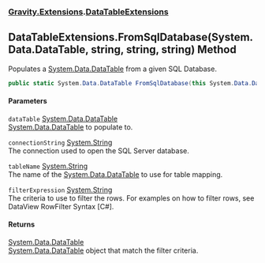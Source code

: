 ### [Gravity.Extensions](./Gravity-Extensions.md 'Gravity.Extensions').[DataTableExtensions](./Gravity-Extensions-DataTableExtensions.md 'Gravity.Extensions.DataTableExtensions')
## DataTableExtensions.FromSqlDatabase(System.Data.DataTable, string, string, string) Method
Populates a [System.Data.DataTable](https://docs.microsoft.com/en-us/dotnet/api/System.Data.DataTable 'System.Data.DataTable') from a given SQL Database.  
```csharp
public static System.Data.DataTable FromSqlDatabase(this System.Data.DataTable dataTable, string connectionString, string tableName, string filterExpression);
```
#### Parameters
<a name='Gravity-Extensions-DataTableExtensions-FromSqlDatabase(System-Data-DataTable_string_string_string)-dataTable'></a>
`dataTable` [System.Data.DataTable](https://docs.microsoft.com/en-us/dotnet/api/System.Data.DataTable 'System.Data.DataTable')  
[System.Data.DataTable](https://docs.microsoft.com/en-us/dotnet/api/System.Data.DataTable 'System.Data.DataTable') to populate to.  
  
<a name='Gravity-Extensions-DataTableExtensions-FromSqlDatabase(System-Data-DataTable_string_string_string)-connectionString'></a>
`connectionString` [System.String](https://docs.microsoft.com/en-us/dotnet/api/System.String 'System.String')  
The connection used to open the SQL Server database.  
  
<a name='Gravity-Extensions-DataTableExtensions-FromSqlDatabase(System-Data-DataTable_string_string_string)-tableName'></a>
`tableName` [System.String](https://docs.microsoft.com/en-us/dotnet/api/System.String 'System.String')  
The name of the [System.Data.DataTable](https://docs.microsoft.com/en-us/dotnet/api/System.Data.DataTable 'System.Data.DataTable') to use for table mapping.  
  
<a name='Gravity-Extensions-DataTableExtensions-FromSqlDatabase(System-Data-DataTable_string_string_string)-filterExpression'></a>
`filterExpression` [System.String](https://docs.microsoft.com/en-us/dotnet/api/System.String 'System.String')  
The criteria to use to filter the rows. For examples on how to filter rows, see DataView RowFilter Syntax [C#].  
  
#### Returns
[System.Data.DataTable](https://docs.microsoft.com/en-us/dotnet/api/System.Data.DataTable 'System.Data.DataTable')  
[System.Data.DataTable](https://docs.microsoft.com/en-us/dotnet/api/System.Data.DataTable 'System.Data.DataTable') object that match the filter criteria.  
